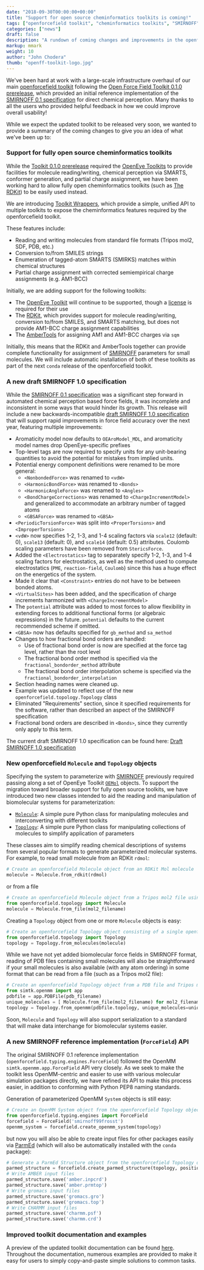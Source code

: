 ```yaml
---
date: "2018-09-30T00:00:00+00:00"
title: "Support for open source cheminformatics toolkits is coming!"
tags: ["openforcefield toolkit", "cheminformatics toolkits", "SMIRNOFF"]
categories: ["news"]
draft: false
description: "A rundown of coming changes and improvements in the openforcefield toolkit."
markup: mmark
weight: 10
author: "John Chodera"
thumb: "openff-toolkit-logo.jpg"
---
```


We've been hard at work with a large-scale infrastructure overhaul of our main [openforcefield toolkit](http://github.com/openforcefield/openforcefield) following the [Open Force Field Toolkit 0.1.0 prerelease](https://github.com/openforcefield/openforcefield/releases/tag/0.1.0), which provided an initial reference implementation of the [SMIRNOFF 0.1 specification](https://doi.org/10.1101/286542) for direct chemical perception.
Many thanks to all the users who provided helpful feedback in how we could improve overall usability!

While we expect the updated toolkit to be released very soon, we wanted to provide a summary of the coming changes to give you an idea of what we've been up to:

### Support for fully open source cheminformatics toolkits

While the [Toolkit 0.1.0 prerelease](https://github.com/openforcefield/openforcefield/releases/tag/0.1.0) required the [OpenEye Toolkits](https://docs.eyesopen.com/toolkits/python/index.html) to provide facilities for molecule reading/writing, chemical perception via SMARTS, conformer generation, and partial charge assignment, we have been working hard to allow fully open cheminformatics toolkits (such as [The RDKit](http://www.rdkit.org/)) to be easily used instead.

We are introducing [Toolkit Wrappers](https://open-forcefield-toolkit.readthedocs.io/en/topology/utils.html#toolkit-wrappers), which provide a simple, unified API to multiple toolkits to expose the cheminformatics features required by the openforcefield toolkit.

These features include:
* Reading and writing molecules from standard file formats (Tripos mol2, SDF, PDB, etc.)
* Conversion to/from SMILES strings
* Enumeration of tagged-atom SMARTS (SMIRKS) matches within chemical structures
* Partial charge assignment with corrected semiempirical charge assignments (e.g. AM1-BCC)

Initially, we are adding support for the following toolkits:
* The [OpenEye Toolkit](https://docs.eyesopen.com/toolkits/python/index.html) will continue to be supported, though a [license](https://www.eyesopen.com/pricing) is required for their use
* The [RDKit](http://www.rdkit.org), which provides support for molecule reading/writing, conversion to/from SMILES, and SMARTS matching, but does not provide AM1-BCC charge assignment capabilities
* The [AmberTools](http://ambermd.org/AmberTools.php) for assigning AM1 and AM1-BCC charges via `sqm`

Initially, this means that the RDKit and AmberTools together can provide complete functionality for assignment of [SMIRNOFF](https://open-forcefield-toolkit.readthedocs.io/en/topology/smirnoff.html) parameters for small molecules.
We will include automatic installation of both of these toolkits as part of the next `conda` release of the openforcefield toolkit.

### A new draft SMIRNOFF 1.0 specification

While the [SMIRNOFF 0.1 specification](https://doi.org/10.1101/286542) was a significant step forward in automated chemical perception based force fields, it was incomplete and inconsistent in some ways that would hinder its growth.
This release will include a new backwards-incompatible [draft SMIRNOFF 1.0 specification](https://open-forcefield-toolkit.readthedocs.io/en/topology/smirnoff.html) that will support rapid improvements in force field accuracy over the next year, featuring multiple improvements:

* Aromaticity model now defaults to `OEAroModel_MDL`, and aromaticity model names drop OpenEye-specific prefixes
* Top-level tags are now required to specify units for any unit-bearing quantities to avoid the potential for mistakes from implied units.
* Potential energy component definitions were renamed to be more general:
    * `<NonbondedForce>` was renamed to `<vdW>`
    * `<HarmonicBondForce>` was renamed to `<Bonds>`
    * `<HarmonicAngleForce>` was renamed to `<Angles>`
    * `<BondChargeCorrections>` was renamed to `<ChargeIncrementModel>` and generalized to accommodate an arbitrary number of tagged atoms
    * `<GBSAForce>` was renamed to `<GBSA>`    
* `<PeriodicTorsionForce>` was split into `<ProperTorsions>` and `<ImproperTorsions>`
* `<vdW>` now specifies 1-2, 1-3, and 1-4 scaling factors via `scale12` (default: 0), `scale13` (default: 0), and `scale14` (default: 0.5) attributes. Coulomb scaling parameters have been removed from `StericsForce`.
* Added the `<Electrostatics>` tag to separately specify 1-2, 1-3, and 1-4 scaling factors for electrostatics, as well as the method used to compute electrostatics (`PME`, `reaction-field`, `Coulomb`) since this has a huge effect on the energetics of the system.
* Made it clear that `<Constraint>` entries do not have to be between bonded atoms.
* `<VirtualSites>` has been added, and the specification of charge increments harmonized with `<ChargeIncrementModel>`
* The `potential` attribute was added to most forces to allow flexibility in extending forces to additional functional forms (or algebraic expressions) in the future. `potential` defaults to the current recommended scheme if omitted.
* `<GBSA>` now has defaults specified for `gb_method` and `sa_method`
* Changes to how fractional bond orders are handled:
    * Use of fractional bond order is now are specified at the force tag level, rather than the root level
    * The fractional bond order method is specified via the `fractional_bondorder_method` attribute
    * The fractional bond order interpolation scheme is specified via the `fractional_bondorder_interpolation`
* Section heading names were cleaned up.
* Example was updated to reflect use of the new `openforcefield.topology.Topology` class
* Eliminated "Requirements" section, since it specified requirements for the software, rather than described an aspect of the SMIRNOFF specification
* Fractional bond orders are described in `<Bonds>`, since they currently only apply to this term.

The current draft SMIRNOFF 1.0 specification can be found here: [Draft SMIRNOFF 1.0 specification](https://open-forcefield-toolkit.readthedocs.io/en/topology/smirnoff.html)

### New openforcefield `Molecule` and `Topology` objects

Specifying the system to parameterize with [SMIRNOFF](https://open-forcefield-toolkit.readthedocs.io/en/topology/smirnoff.html) previously required passing along a set of OpenEye Toolkit [`OEMol`](https://docs.eyesopen.com/toolkits/python/oechemtk/OEChemClasses/OEMol.html) objects.
To support the migration toward broader support for fully open source toolkits, we have introduced two new classes intended to aid the reading and manipulation of biomolecular systems for parameterization:
* [`Molecule`](https://open-forcefield-toolkit.readthedocs.io/en/topology/topology.html#molecule): A simple pure Python class for manipulating molecules and interconverting with different toolkits
* [`Topology`](https://open-forcefield-toolkit.readthedocs.io/en/topology/topology.html#topology): A simple pure Python class for manipulating collections of molecules to simplify application of parameters

These classes aim to simplify reading chemical descriptions of systems from several popular formats to generate parameterized molecular systems.
For example, to read small molecule from an RDKit `rdmol`:
```python
# Create an openforcefield Molecule object from an RDKit Mol molecule
molecule = Molecule.from_rdkit(rdmol)
```
or from a file
```python
# Create an openforcefield Molecule object from a Tripos mol2 file using whatever toolkit(s) are available
from openforcefield.topology import Molecule
molecule = Molecule.from_file(mol2_filename)
```
Creating a `Topology` object from one or more `Molecule` objects is easy:
```python
# Create an openforcefield Topology object consisting of a single openforcefield Molecule
from openforcefield.topology import Topology
topology = Topology.from_molecules(molecule)
```
While we have not yet added biomolecular force fields in SMIRNOFF format, reading of PDB files containing small molecules will also be straightforward if your small molecules is also available (with any atom ordering) in some format that can be read from a file (such as a Tripos mol2 file):
```python
# Create an openforcefield Topology object from a PDB file and Tripos mol2 files defining each component of the PDB file
from simtk.openmm import app
pdbfile = app.PDBFile(pdb_filename)
unique_molecules = [ Molecule.from_file(mol2_filename) for mol2_filename in mol2_filenames ]
topology = Topology.from_openmm(pdbfile.topology, unique_molecules=unique_molecules)
```

Soon, `Molecule` and `Topology` will also support serialization to a standard that will make data interchange for biomolecular systems easier.

### A new SMIRNOFF reference implementation (`ForceField`) API

The original SMIRNOFF 0.1 reference implementation (`openforcefield.typing.engines.ForceField`) followed the OpenMM `simtk.openmm.app.ForceField` API very closely.
As we seek to make the toolkit less OpenMM-centric and easier to use with various molecular simulation packages directly, we have refined its API to make this process easier, in addition to conforming with Python PEP8 naming standards.

Generation of parameterized OpenMM `System` objects is still easy:
```python
# Create an OpenMM System object from the openforcefield Topology object
from openforcefield.typing.engines import ForceField
forcefield = ForceField('smirnoff99frosst')
openmm_system = forcefield.create_openmm_system(topology)
```
but now you will also be able to create input files for other packages easily via [ParmEd](http://github.com/parmed/parmed) (which will also be automatically installed with the `conda` package):
```python
# Generate a ParmEd Structure object from the openforcefield Topology object, attaching positions
parmed_structure = forcefield.create_parmed_structure(topology, positions)
# Write AMBER input files
parmed_structure.save('amber.inpcrd')
parmed_structure.save('amber.prmtop')
# Write gromacs input files
parmed_structure.save('gromacs.gro')
parmed_structure.save('gromacs.top')
# Write CHARMM input files
parmed_structure.save('charmm.psf')
parmed_structure.save('charmm.crd')
```

### Improved toolkit documentation and examples

A preview of the updated toolkit documentation can be found [here](https://open-forcefield-toolkit.readthedocs.io/en/topology).
Throughout the documentation, numerous examples are provided to make it easy for users to simply copy-and-paste simple solutions to common tasks.
